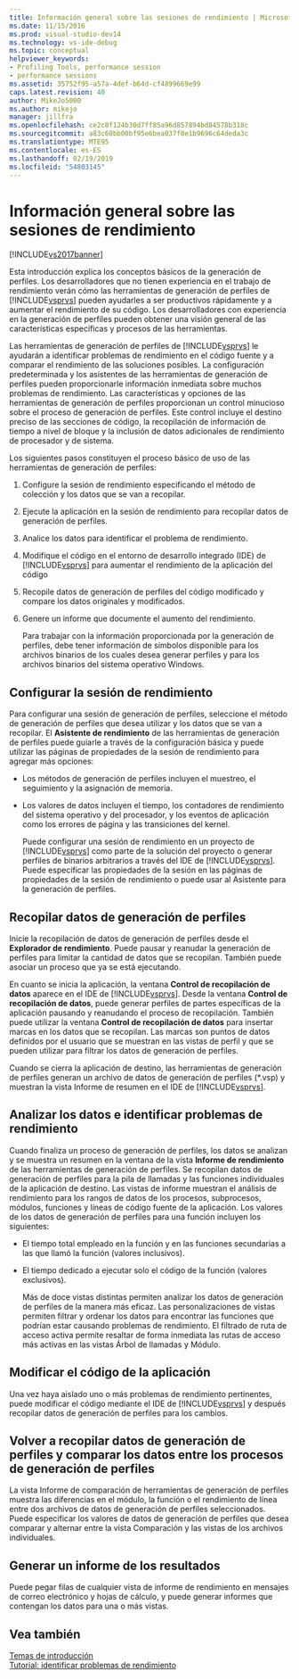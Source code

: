 ```yaml
---
title: Información general sobre las sesiones de rendimiento | Microsoft Docs
ms.date: 11/15/2016
ms.prod: visual-studio-dev14
ms.technology: vs-ide-debug
ms.topic: conceptual
helpviewer_keywords:
- Profiling Tools, performance session
- performance sessions
ms.assetid: 35752f95-a57a-4def-b64d-cf4899669e99
caps.latest.revision: 40
author: MikeJo5000
ms.author: mikejo
manager: jillfra
ms.openlocfilehash: ce2c8f124b30d7ff85a96d857894bd84578b318c
ms.sourcegitcommit: a83c60bb00bf95e6bea037f0e1b9696c64deda3c
ms.translationtype: MTE95
ms.contentlocale: es-ES
ms.lasthandoff: 02/19/2019
ms.locfileid: "54803145"
---
```

# <a name="performance-session-overview"></a>Información general sobre las sesiones de rendimiento
[!INCLUDE[vs2017banner](../includes/vs2017banner.md)]

Esta introducción explica los conceptos básicos de la generación de perfiles. Los desarrolladores que no tienen experiencia en el trabajo de rendimiento verán cómo las herramientas de generación de perfiles de [!INCLUDE[vsprvs](../includes/vsprvs-md.md)] pueden ayudarles a ser productivos rápidamente y a aumentar el rendimiento de su código. Los desarrolladores con experiencia en la generación de perfiles pueden obtener una visión general de las características específicas y procesos de las herramientas.  
  
 Las herramientas de generación de perfiles de [!INCLUDE[vsprvs](../includes/vsprvs-md.md)] le ayudarán a identificar problemas de rendimiento en el código fuente y a comparar el rendimiento de las soluciones posibles. La configuración predeterminada y los asistentes de las herramientas de generación de perfiles pueden proporcionarle información inmediata sobre muchos problemas de rendimiento. Las características y opciones de las herramientas de generación de perfiles proporcionan un control minucioso sobre el proceso de generación de perfiles. Este control incluye el destino preciso de las secciones de código, la recopilación de información de tiempo a nivel de bloque y la inclusión de datos adicionales de rendimiento de procesador y de sistema.  
  
 Los siguientes pasos constituyen el proceso básico de uso de las herramientas de generación de perfiles:  
  
1. Configure la sesión de rendimiento especificando el método de colección y los datos que se van a recopilar.  
  
2. Ejecute la aplicación en la sesión de rendimiento para recopilar datos de generación de perfiles.  
  
3. Analice los datos para identificar el problema de rendimiento.  
  
4. Modifique el código en el entorno de desarrollo integrado (IDE) de [!INCLUDE[vsprvs](../includes/vsprvs-md.md)] para aumentar el rendimiento de la aplicación del código  
  
5. Recopile datos de generación de perfiles del código modificado y compare los datos originales y modificados.  
  
6. Genere un informe que documente el aumento del rendimiento.  
  
   Para trabajar con la información proporcionada por la generación de perfiles, debe tener información de símbolos disponible para los archivos binarios de los cuales desea generar perfiles y para los archivos binarios del sistema operativo Windows.  
  
## <a name="configure-the-performance-session"></a>Configurar la sesión de rendimiento  
 Para configurar una sesión de generación de perfiles, seleccione el método de generación de perfiles que desea utilizar y los datos que se van a recopilar. El **Asistente de rendimiento** de las herramientas de generación de perfiles puede guiarle a través de la configuración básica y puede utilizar las páginas de propiedades de la sesión de rendimiento para agregar más opciones:  
  
- Los métodos de generación de perfiles incluyen el muestreo, el seguimiento y la asignación de memoria.  
  
- Los valores de datos incluyen el tiempo, los contadores de rendimiento del sistema operativo y del procesador, y los eventos de aplicación como los errores de página y las transiciones del kernel.  
  
  Puede configurar una sesión de rendimiento en un proyecto de [!INCLUDE[vsprvs](../includes/vsprvs-md.md)] como parte de la solución del proyecto o generar perfiles de binarios arbitrarios a través del IDE de [!INCLUDE[vsprvs](../includes/vsprvs-md.md)]. Puede especificar las propiedades de la sesión en las páginas de propiedades de la sesión de rendimiento o puede usar al Asistente para la generación de perfiles.  
  
## <a name="collect-profiling-data"></a>Recopilar datos de generación de perfiles  
 Inicie la recopilación de datos de generación de perfiles desde el **Explorador de rendimiento**. Puede pausar y reanudar la generación de perfiles para limitar la cantidad de datos que se recopilan. También puede asociar un proceso que ya se está ejecutando.  
  
 En cuanto se inicia la aplicación, la ventana **Control de recopilación de datos** aparece en el IDE de [!INCLUDE[vsprvs](../includes/vsprvs-md.md)]. Desde la ventana **Control de recopilación de datos**, puede generar perfiles de partes específicas de la aplicación pausando y reanudando el proceso de recopilación. También puede utilizar la ventana **Control de recopilación de datos** para insertar marcas en los datos que se recopilan. Las marcas son puntos de datos definidos por el usuario que se muestran en las vistas de perfil y que se pueden utilizar para filtrar los datos de generación de perfiles.  
  
 Cuando se cierra la aplicación de destino, las herramientas de generación de perfiles generan un archivo de datos de generación de perfiles (*.vsp) y muestran la vista Informe de resumen en el IDE de [!INCLUDE[vsprvs](../includes/vsprvs-md.md)].  
  
## <a name="analyze-the-data-and-identify-performance-issues"></a>Analizar los datos e identificar problemas de rendimiento  
 Cuando finaliza un proceso de generación de perfiles, los datos se analizan y se muestra un resumen en la ventana de la vista **Informe de rendimiento** de las herramientas de generación de perfiles. Se recopilan datos de generación de perfiles para la pila de llamadas y las funciones individuales de la aplicación de destino. Las vistas de informe muestran el análisis de rendimiento para los rangos de datos de los procesos, subprocesos, módulos, funciones y líneas de código fuente de la aplicación. Los valores de los datos de generación de perfiles para una función incluyen los siguientes:  
  
- El tiempo total empleado en la función y en las funciones secundarias a las que llamó la función (valores inclusivos).  
  
- El tiempo dedicado a ejecutar solo el código de la función (valores exclusivos).  
  
  Más de doce vistas distintas permiten analizar los datos de generación de perfiles de la manera más eficaz. Las personalizaciones de vistas permiten filtrar y ordenar los datos para encontrar las funciones que podrían estar causando problemas de rendimiento. El filtrado de ruta de acceso activa permite resaltar de forma inmediata las rutas de acceso más activas en las vistas Árbol de llamadas y Módulo.  
  
## <a name="modify-the-application-code"></a>Modificar el código de la aplicación  
 Una vez haya aislado uno o más problemas de rendimiento pertinentes, puede modificar el código mediante el IDE de [!INCLUDE[vsprvs](../includes/vsprvs-md.md)] y después recopilar datos de generación de perfiles para los cambios.  
  
## <a name="collect-profiling-data-again-and-compare-the-data-between-the-profiling-runs"></a>Volver a recopilar datos de generación de perfiles y comparar los datos entre los procesos de generación de perfiles  
 La vista Informe de comparación de herramientas de generación de perfiles muestra las diferencias en el módulo, la función o el rendimiento de línea entre dos archivos de datos de generación de perfiles seleccionados. Puede especificar los valores de datos de generación de perfiles que desea comparar y alternar entre la vista Comparación y las vistas de los archivos individuales.  
  
## <a name="generate-a-report-of-the-results"></a>Generar un informe de los resultados  
 Puede pegar filas de cualquier vista de informe de rendimiento en mensajes de correo electrónico y hojas de cálculo, y puede generar informes que contengan los datos para una o más vistas.  
  
## <a name="see-also"></a>Vea también  
 [Temas de introducción](../profiling/overviews-performance-tools.md)   
 [Tutorial: identificar problemas de rendimiento](../profiling/walkthrough-identifying-performance-problems.md)
